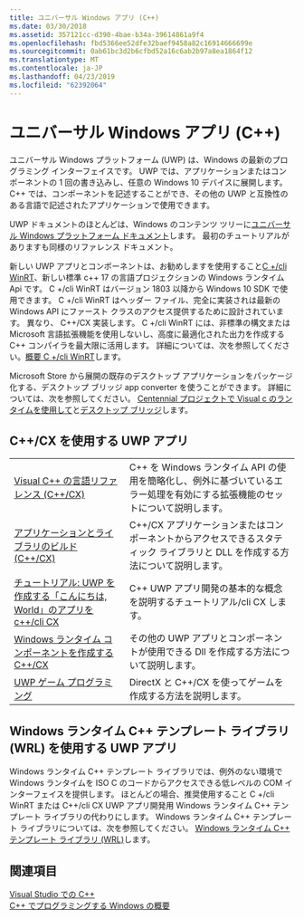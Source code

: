 ```yaml
---
title: ユニバーサル Windows アプリ (C++)
ms.date: 03/30/2018
ms.assetid: 357121cc-d390-4bae-b34a-39614861a9f4
ms.openlocfilehash: fbd5366ee52dfe32baef9458a82c16914666699e
ms.sourcegitcommit: 0ab61bc3d2b6cfbd52a16c6ab2b97a8ea1864f12
ms.translationtype: MT
ms.contentlocale: ja-JP
ms.lasthandoff: 04/23/2019
ms.locfileid: "62392064"
---
```

# <a name="universal-windows-apps-c"></a>ユニバーサル Windows アプリ (C++)

ユニバーサル Windows プラットフォーム (UWP) は、Windows の最新のプログラミング インターフェイスです。 UWP では、アプリケーションまたはコンポーネントの 1 回の書き込みし、任意の Windows 10 デバイスに展開します。 C++ では、コンポーネントを記述することができ、その他の UWP と互換性のある言語で記述されたアプリケーションで使用できます。

UWP ドキュメントのほとんどは、Windows のコンテンツ ツリーに[ユニバーサル Windows プラットフォーム ドキュメント](/windows/uwp/)します。 最初のチュートリアルがありますも同様のリファレンス ドキュメント。 

新しい UWP アプリとコンポーネントは、お勧めしますを使用すること[C +/cli WinRT](/windows/uwp/cpp-and-winrt-apis/)、新しい標準 c++ 17 の言語プロジェクションの Windows ランタイム Api です。 C +/cli WinRT はバージョン 1803 以降から Windows 10 SDK で使用できます。 C +/cli WinRT はヘッダー ファイル、完全に実装されは最新の Windows API にファースト クラスのアクセス提供するために設計されています。 異なり、 C++/CX 実装します。 C +/cli WinRT には、非標準の構文または Microsoft 言語拡張機能を使用しないし、高度に最適化された出力を作成する C++ コンパイラを最大限に活用します。 詳細については、次を参照してください。[概要 C +/cli WinRT](/windows/uwp/cpp-and-winrt-apis/intro-to-using-cpp-with-winrt)します。

Microsoft Store から展開の既存のデスクトップ アプリケーションをパッケージ化する、デスクトップ ブリッジ app converter を使うことができます。 詳細については、次を参照してください。 [Centennial プロジェクトで Visual c のランタイムを使用して](https://blogs.msdn.microsoft.com/vcblog/2016/07/07/using-visual-c-runtime-in-centennial-project)と[デスクトップ ブリッジ](/windows/uwp/porting/desktop-to-uwp-root)します。

## <a name="uwp-apps-that-use-ccx"></a>C++/CX を使用する UWP アプリ

|||
|-|-|
|[Visual C++ の言語リファレンス (C++/CX)](visual-c-language-reference-c-cx.md)|C++ を Windows ランタイム API の使用を簡略化し、例外に基づいているエラー処理を有効にする拡張機能のセットについて説明します。|
|[アプリケーションとライブラリのビルド (C++/CX)](building-apps-and-libraries-c-cx.md)|C++/CX アプリケーションまたはコンポーネントからアクセスできるスタティック ライブラリと DLL を作成する方法について説明します。|
|[チュートリアル: UWP を作成する「こんにちは, World」のアプリを c++/cli CX](/windows/uwp/get-started/create-a-basic-windows-10-app-in-cpp)|C++ UWP アプリ開発の基本的な概念を説明するチュートリアル/cli CX します。 |
|[Windows ランタイム コンポーネントを作成する C++/CX](/windows/uwp/winrt-components/creating-windows-runtime-components-in-cpp)|その他の UWP アプリとコンポーネントが使用できる Dll を作成する方法について説明します。|
|[UWP ゲーム プログラミング](/windows/uwp/gaming/)|DirectX と C++/CX を使ってゲームを作成する方法を説明します。|

## <a name="uwp-apps-that-use-the-windows-runtime-c-template-library-wrl"></a>Windows ランタイム C++ テンプレート ライブラリ (WRL) を使用する UWP アプリ

Windows ランタイム C++ テンプレート ライブラリでは、例外のない環境で Windows ランタイムを ISO C のコードからアクセスできる低レベルの COM インターフェイスを提供します。 ほとんどの場合、推奨使用すること C +/cli WinRT または C++/cli CX UWP アプリ開発用 Windows ランタイム C++ テンプレート ライブラリの代わりにします。 Windows ランタイム C++ テンプレート ライブラリについては、次を参照してください。 [Windows ランタイム C++ テンプレート ライブラリ (WRL)](wrl/windows-runtime-cpp-template-library-wrl.md)します。

## <a name="see-also"></a>関連項目

[Visual Studio での C++](../overview/visual-cpp-in-visual-studio.md)<br/>
[C++ でプログラミングする Windows の概要](../windows/overview-of-windows-programming-in-cpp.md)<br/>